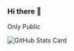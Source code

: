 ### Hi there 👋

Only Public

![GitHub Stats Card](https://github-readme-stats.vercel.app/api?username=waku-waku)
